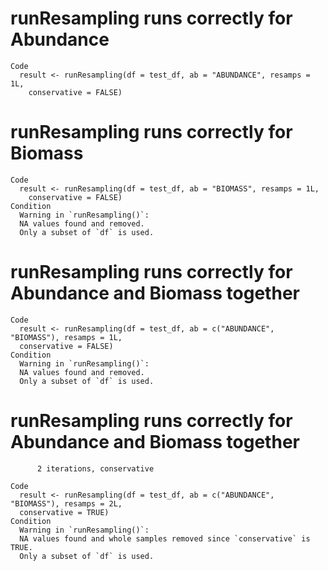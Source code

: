 # runResampling runs correctly for Abundance

    Code
      result <- runResampling(df = test_df, ab = "ABUNDANCE", resamps = 1L,
        conservative = FALSE)

# runResampling runs correctly for Biomass

    Code
      result <- runResampling(df = test_df, ab = "BIOMASS", resamps = 1L,
        conservative = FALSE)
    Condition
      Warning in `runResampling()`:
      NA values found and removed.
      Only a subset of `df` is used.

# runResampling runs correctly for Abundance and Biomass together

    Code
      result <- runResampling(df = test_df, ab = c("ABUNDANCE", "BIOMASS"), resamps = 1L,
      conservative = FALSE)
    Condition
      Warning in `runResampling()`:
      NA values found and removed.
      Only a subset of `df` is used.

# runResampling runs correctly for Abundance and Biomass together
          2 iterations, conservative

    Code
      result <- runResampling(df = test_df, ab = c("ABUNDANCE", "BIOMASS"), resamps = 2L,
      conservative = TRUE)
    Condition
      Warning in `runResampling()`:
      NA values found and whole samples removed since `conservative` is TRUE.
      Only a subset of `df` is used.


